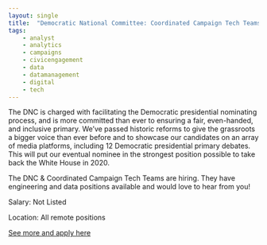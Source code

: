 ```yaml
---
layout: single
title:  "Democratic National Committee: Coordinated Campaign Tech Teams (Multiple Positions)"
tags: 
    - analyst
    - analytics
    - campaigns
    - civicengagement
    - data
    - datamanagement
    - digital
    - tech
---
```

The DNC is charged with facilitating the Democratic presidential nominating process, and is more committed than ever to ensuring a fair, even-handed, and inclusive primary. We’ve passed historic reforms to give the grassroots a bigger voice than ever before and to showcase our candidates on an array of media platforms, including 12 Democratic presidential primary debates. This will put our eventual nominee in the strongest position possible to take back the White House in 2020.

The DNC & Coordinated Campaign Tech Teams are hiring. They have engineering and data positions available and would love to hear from you!

Salary: Not Listed

Location: All remote positions


[See more and apply here](https://democrats.org/take-action/work-with-us/)
